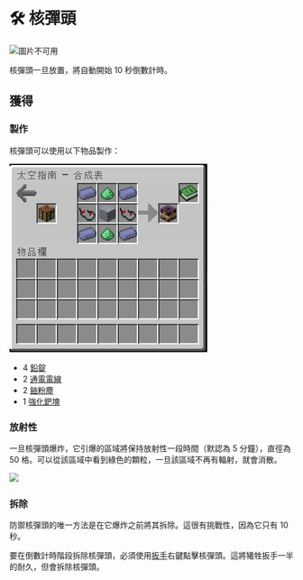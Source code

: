 # 🛠 核彈頭



![圖片不可用](https://camo.githubusercontent.com/62a0a99567dab63122cb8b335b6de4da42b73619068ffe77000fba56355b9ade/68747470733a2f2f692e696d6775722e636f6d2f6769367634736f2e706e67)

核彈頭一旦放置，將自動開始 10 秒倒數計時。

## 獲得

### 製作

核彈頭可以使用以下物品製作：

![](<../.gitbook/assets/image (213) (1).png>)

* 4 [鉛錠](Lead-Ingot.md)
* 2 [通電電線](Energized-Wire.md)
* 2 [鈾粉塵](uranium-dust.md)
* 1 [強化鈀塊](Reinforced-Palladium-Block.md)

### 放射性

一旦核彈頭爆炸，它引爆的區域將保持放射性一段時間（默認為 5 分鐘），直徑為 50 格。可以從該區域中看到綠色的顆粒，一旦該區域不再有輻射，就會消散。

![](https://camo.githubusercontent.com/cc006aee6add956a19e0440730326e229fb892ea2798db889c07fb14362003d6/68747470733a2f2f692e696d6775722e636f6d2f316349464c62522e706e67)

### 拆除

防禦核彈頭的唯一方法是在它爆炸之前將其拆除。這很有挑戰性，因為它只有 10 秒。

要在倒數計時階段拆除核彈頭，必須使用[扳手](Wrench.md)右鍵點擊核彈頭。這將犧牲扳手一半的耐久，但會拆除核彈頭。

